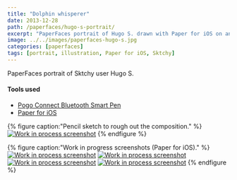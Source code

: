 ```yaml
---
title: "Dolphin whisperer"
date: 2013-12-28
path: /paperfaces/hugo-s-portrait/
excerpt: "PaperFaces portrait of Hugo S. drawn with Paper for iOS on an iPad."
image: ../../images/paperfaces-hugo-s.jpg
categories: [paperfaces]
tags: [portrait, illustration, Paper for iOS, Sktchy]
---
```


PaperFaces portrait of Sktchy user Hugo S.

#### Tools used

- [Pogo Connect Bluetooth Smart Pen](https://www.amazon.com/gp/product/B009K448L4/ref=as_li_ss_tl?ie=UTF8&camp=1789&creative=390957&creativeASIN=B009K448L4&linkCode=as2&tag=mademist-20)
- [Paper for iOS](https://paper.bywetransfer.com/)

{% figure caption:"Pencil sketch to rough out the composition." %}
[![Work in process screenshot](../../images/paperfaces-hugo-s-process-1-750.jpg)](../../images/paperfaces-hugo-s-process-1-lg.jpg)
{% endfigure %}

{% figure caption:"Work in progress screenshots (Paper for iOS)." %}
[![Work in process screenshot](../../images/paperfaces-hugo-s-process-2-600.jpg)](../../images/paperfaces-hugo-s-process-2-lg.jpg)
[![Work in process screenshot](../../images/paperfaces-hugo-s-process-3-600.jpg)](../../images/paperfaces-hugo-s-process-3-lg.jpg)
[![Work in process screenshot](../../images/paperfaces-hugo-s-process-4-600.jpg)](../../images/paperfaces-hugo-s-process-4-lg.jpg)
[![Work in process screenshot](../../images/paperfaces-hugo-s-process-5-600.jpg)](../../images/paperfaces-hugo-s-process-5-lg.jpg)
{% endfigure %}
